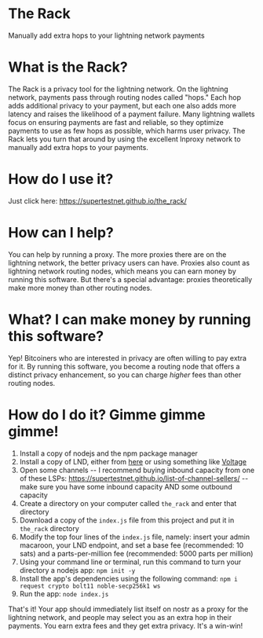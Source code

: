 # The Rack
Manually add extra hops to your lightning network payments

# What is the Rack?
The Rack is a privacy tool for the lightning network. On the lightning network, payments pass through routing nodes called "hops." Each hop adds additional privacy to your payment, but each one also adds more latency and raises the likelihood of a payment failure. Many lightning wallets focus on ensuring payments are fast and reliable, so they optimize payments to use as few hops as possible, which harms user privacy. The Rack lets you turn that around by using the excellent lnproxy network to manually add extra hops to your payments.

# How do I use it?
Just click here: https://supertestnet.github.io/the_rack/

# How can I help?
You can help by running a proxy. The more proxies there are on the lightning network, the better privacy users can have. Proxies also count as lightning network routing nodes, which means you can earn money by running this software. But there's a special advantage: proxies theoretically make more money than other routing nodes.

# What? I can make money by running this software?
Yep! Bitcoiners who are interested in privacy are often willing to pay extra for it. By running this software, you become a routing node that offers a distinct privacy enhancement, so you can charge *higher* fees than other routing nodes.

# How do I do it? Gimme gimme gimme!
1. Install a copy of nodejs and the npm package manager
2. Install a copy of LND, either from [here](https://github.com/lightningnetwork/lnd/releases/) or using something like [Voltage](https://www.voltage.cloud/)
3. Open some channels -- I recommend buying inbound capacity from one of these LSPs: https://supertestnet.github.io/list-of-channel-sellers/ -- make sure you have some inbound capacity AND some outbound capacity
4. Create a directory on your computer called `the_rack` and enter that directory
5. Download a copy of the `index.js` file from this project and put it in `the_rack` directory
6. Modify the top four lines of the `index.js` file, namely: insert your admin macaroon, your LND endpoint, and set a base fee (recommended: 10 sats) and a parts-per-million fee (recommended: 5000 parts per million)
7. Using your command line or terminal, run this command to turn your directory a nodejs app: `npm init -y`
8. Install the app's dependencies using the following command: `npm i request crypto bolt11 noble-secp256k1 ws`
9. Run the app: `node index.js`

That's it! Your app should immediately list itself on nostr as a proxy for the lightning network, and people may select you as an extra hop in their payments. You earn extra fees and they get extra privacy. It's a win-win!
